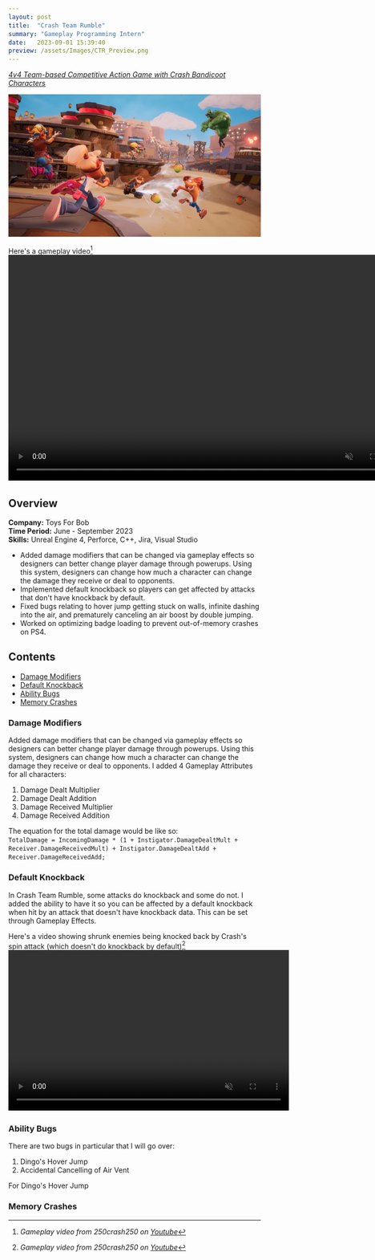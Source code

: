```yaml
---
layout: post
title:  "Crash Team Rumble"
summary: "Gameplay Programming Intern"
date:   2023-09-01 15:39:40
preview: /assets/Images/CTR_Preview.png
---
```

[_4v4 Team-based Competitive Action Game with Crash Bandicoot Characters_](https://www.crashbandicoot.com/crashteamrumble)

![Picture 1](/assets/Images/CTR_Full.png)

Here's a gameplay video[^1]
<video width="800" height="450" autoplay loop controls muted>
   <source type="video/mp4" src="/assets/Videos/CTR_Clip1.mp4">
</video>

## Overview
**Company:** Toys For Bob<br>
**Time Period:** June - September 2023<br>
**Skills:** Unreal Engine 4, Perforce, C++, Jira, Visual Studio<br>

  - Added damage modifiers that can be changed via gameplay effects so designers can better change player damage through powerups. Using this system, designers can change how much a character can change the damage they receive or deal to opponents.
  - Implemented default knockback so players can get affected by attacks that don't have knockback by default.
  - Fixed bugs relating to hover jump getting stuck on walls, infinite dashing into the air, and prematurely canceling an air boost by double jumping.
  - Worked on optimizing badge loading to prevent out-of-memory crashes on PS4.
    
## Contents
- [Damage Modifiers](#damage-modifiers)
- [Default Knockback](#default-knockback)
- [Ability Bugs](#ability-bugs)
- [Memory Crashes](#memory-crashes)

### Damage Modifiers
Added damage modifiers that can be changed via gameplay effects so designers can better change player damage through powerups. Using this system, designers can change how much a character can change the damage they receive or deal to opponents. I added 4 Gameplay Attributes for all characters:
1. Damage Dealt Multiplier
2. Damage Dealt Addition
3. Damage Received Multiplier
4. Damage Received Addition

The equation for the total damage would be like so:<br>
`TotalDamage = IncomingDamage * (1 + Instigator.DamageDealtMult + Receiver.DamageReceivedMult) + Instigator.DamageDealtAdd + Receiver.DamageReceivedAdd;`

### Default Knockback
In Crash Team Rumble, some attacks do knockback and some do not. I added the ability to have it so you can be affected by a default knockback when hit by an attack that doesn't have knockback data. This can be set through Gameplay Effects.

Here's a video showing shrunk enemies being knocked back by Crash's spin attack (which doesn't do knockback by default)[^2]
<video width="560" height="320" autoplay loop controls muted>
   <source type="video/mp4" src="/videos/CTR_shrinkray.mp4">
</video>

### Ability Bugs
There are two bugs in particular that I will go over:
1. Dingo's Hover Jump
2. Accidental Cancelling of Air Vent

For Dingo's Hover Jump

### Memory Crashes

[^1]:_Gameplay video from 250crash250 on_ [_Youtube_](https://www.youtube.com/watch?v=WCZKySkX7Xo)
[^2]:_Gameplay video from 250crash250 on_ [_Youtube_](https://www.youtube.com/watch?v=8lZRjiBDriU)
